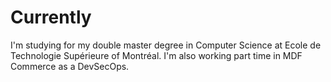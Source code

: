 
# Currently

I'm studying for my double master degree  in Computer Science at Ecole de Technologie Supérieure of Montréal.
I'm also working part time in MDF Commerce as a DevSecOps.

